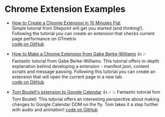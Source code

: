 # Chrome Extension Examples

* [How to Create a Chrome Extension in 10 Minutes Flat](http://www.sitepoint.com/create-chrome-extension-10-minutes-flat/)  
   Simple tutorial from Sitepoint will get you started (and thinking!). Following the tutorial you can create an extension that checks current page performance on GTmetrix  
   [code on GitHub](https://github.com/harishvc/chrome-extension-examples/tree/master/GTmetrix)

* [How to Make a Chrome Extension from Gabe Berke-Williams](https://robots.thoughtbot.com/how-to-make-a-chrome-extension) :thumbsup: :notes:   
   Fantastic tutorial from Gabe Berke-Williams. This tutorial offers in-depth explanation behind developing a extension - manifest.json, content scripts and message passing. Following this tutorial you can create an extension that will open the current page in a new tab.  
   [code on GitHub](https://github.com/harishvc/chrome-extension-examples/tree/master/newtab)
  
* [Tom Boutell's extension to Google Calendar](http://justjs.com/posts/chrome-extensions-how-to-enhance-google-calendar-and-other-web-apps-you-didn-t-write) :thumbsup: :notes: :boom:
   Fantastic tutorial fom Tom Boutell. This tutorial offers an interesting perspective about making changes to Google Calendar DOM on the fly. Tom takes it a step further with audio and animation!
   [code on GitHub](https://github.com/harishvc/chrome-extension-examples/tree/master/today)


